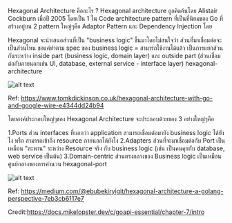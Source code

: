 
Hexagonal Architecture คืออะไร ?
Hexagonal architecture ถูกคิดค้นโดย Alistair Cockburn เมื่อปี 2005 โดยเป็น 1 ใน Code architecture pattern ที่เป็นที่นิยมของ Go ที่สร้างอยู่บน 2 pattern ใหญ่ๆคือ Adaptor Pattern และ Dependency Injection โดย

Hexagonal จะนำเสนอส่วนที่เป็น "business logic" ขึ้นมาโดยไม่สนใจว่า ส่วนที่มาเชื่อมต่อจะเป็นส่วนไหน ขอแค่ทำตาม spec ของ business logic = สามารถใช้งานได้แล้ว
เป็นการแยกส่วนกันระหว่าง inside part (business logic, domain layer) และ outside part (ส่วนเชื่อมต่อกับภายนอกเช่น UI, database, external service - interface layer)
hexagonal-architecture

![alt text](https://miro.medium.com/v2/resize:fit:609/1*9j6W2a9wxj887QjDT8VyBQ.png)

Ref: https://www.tomkdickinson.co.uk/hexagonal-architecture-with-go-and-google-wire-e4344dd24b94

โดยองค์ประกอบใหญ่ๆของ Hexagonal Architecture จะประกอบด้วยของ 3 อย่างใหญ่ๆคือ

1.Ports ส่วน interfaces ที่บอกว่า application สามารถเชื่อมต่อมายัง business logic ได้ยังไง หรือ สามารถเข้าถึง resource ภายนอกได้ยังไง
2.Adapters ส่วนที่จะมาเชื่อมต่อกับ Port เป็นเหมือน "สะพาน" ระหว่าง Resource จริง กับ business logic (เช่น เป็นคนคุยกับ database, web service เป็นต้น)
3.Domain-centric ส่วนตรงกลางของ Business logic เป็นเหมือนศูนย์กลางของการคำนวน
hexagonal-port

![alt text](https://miro.medium.com/v2/resize:fit:1400/format:webp/1*ESpow8v_KPsCm2gdMUEsvw.png)

Ref: https://medium.com/@ebubekiryigit/hexagonal-architecture-a-golang-perspective-7eb3cb6117e7

Credit:https://docs.mikelopster.dev/c/goapi-essential/chapter-7/intro
